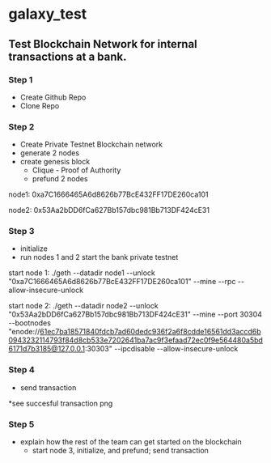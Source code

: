 # galaxy_test
## Test Blockchain Network for internal transactions at a bank. 

### Step 1 
- Create Github Repo
- Clone Repo 

### Step 2 
- Create Private Testnet Blockchain network
- generate 2 nodes 
- create genesis block
  - Clique - Proof of Authority 
  - prefund 2 nodes 

node1: 0xa7C1666465A6d8626b77BcE432FF17DE260ca101


node2: 0x53Aa2bDD6fCa627Bb157dbc981Bb713DF424cE31



### Step 3 
- initialize
- run nodes 1 and 2 start the bank private testnet

start node 1:
./geth --datadir node1 --unlock "0xa7C1666465A6d8626b77BcE432FF17DE260ca101" --mine --rpc --allow-insecure-unlock

start node 2:
./geth --datadir node2 --unlock "0x53Aa2bDD6fCa627Bb157dbc981Bb713DF424cE31" --mine --port 30304 --bootnodes "enode://61ec7ba18571840fdcb7ad60dedc936f2a6f8cdde16561dd3accd6b0943232114793f84d8cb533e7202641ba7ac9f3efaad72ec0f9e564480a5bd6171d7b3185@127.0.0.1:30303" --ipcdisable --allow-insecure-unlock



### Step 4 
- send transaction 

*see succesful transaction png

### Step 5 
- explain how the rest of the team can get started on the blockchain
    - start node 3, initialize, and prefund; send transaction
